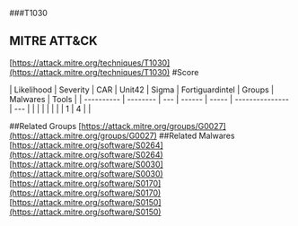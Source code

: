###T1030
## MITRE ATT&CK
[https://attack.mitre.org/techniques/T1030](https://attack.mitre.org/techniques/T1030)
#Score

| Likelihood | Severity | CAR | Unit42 | Sigma | Fortiguardintel | Groups | Malwares | Tools |
| ---------- | -------- | --- | ------ | ----- | --------------- | ---  |
 |   |   |   |   |   |   | 1 | 4 |   |

##Related Groups
[https://attack.mitre.org/groups/G0027](https://attack.mitre.org/groups/G0027)
[]()
##Related Malwares
[https://attack.mitre.org/software/S0264](https://attack.mitre.org/software/S0264)
[https://attack.mitre.org/software/S0030](https://attack.mitre.org/software/S0030)
[https://attack.mitre.org/software/S0170](https://attack.mitre.org/software/S0170)
[https://attack.mitre.org/software/S0150](https://attack.mitre.org/software/S0150)
[]()
